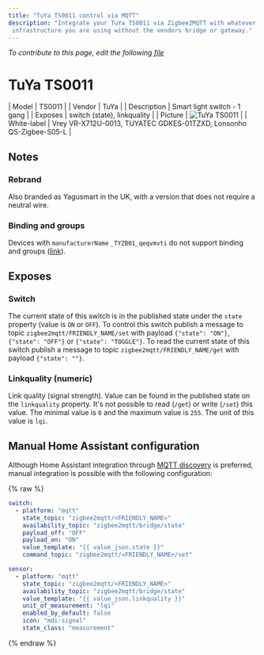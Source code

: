 ```yaml
---
title: "TuYa TS0011 control via MQTT"
description: "Integrate your TuYa TS0011 via Zigbee2MQTT with whatever smart home
 infrastructure you are using without the vendors bridge or gateway."
---
```


*To contribute to this page, edit the following
[file](https://github.com/Koenkk/zigbee2mqtt.io/blob/master/docs/devices/TS0011.md)*

# TuYa TS0011

| Model | TS0011  |
| Vendor  | TuYa  |
| Description | Smart light switch - 1 gang |
| Exposes | switch (state), linkquality |
| Picture | ![TuYa TS0011](../images/devices/TS0011.jpg) |
| White-label | Vrey VR-X712U-0013, TUYATEC GDKES-01TZXD, Lonsonho QS-Zigbee-S05-L |

## Notes


### Rebrand
Also branded as Yagusmart in the UK, with a version that does not require a neutral wire.


### Binding and groups
Devices with `manufacturerName` `_TYZB01_qeqvmvti` do not support binding and groups ([link](https://github.com/Koenkk/zigbee2mqtt/issues/5225)).



## Exposes

### Switch 
The current state of this switch is in the published state under the `state` property (value is `ON` or `OFF`).
To control this switch publish a message to topic `zigbee2mqtt/FRIENDLY_NAME/set` with payload `{"state": "ON"}`, `{"state": "OFF"}` or `{"state": "TOGGLE"}`.
To read the current state of this switch publish a message to topic `zigbee2mqtt/FRIENDLY_NAME/get` with payload `{"state": ""}`.

### Linkquality (numeric)
Link quality (signal strength).
Value can be found in the published state on the `linkquality` property.
It's not possible to read (`/get`) or write (`/set`) this value.
The minimal value is `0` and the maximum value is `255`.
The unit of this value is `lqi`.

## Manual Home Assistant configuration
Although Home Assistant integration through [MQTT discovery](../integration/home_assistant) is preferred,
manual integration is possible with the following configuration:


{% raw %}
```yaml
switch:
  - platform: "mqtt"
    state_topic: "zigbee2mqtt/<FRIENDLY_NAME>"
    availability_topic: "zigbee2mqtt/bridge/state"
    payload_off: "OFF"
    payload_on: "ON"
    value_template: "{{ value_json.state }}"
    command_topic: "zigbee2mqtt/<FRIENDLY_NAME>/set"

sensor:
  - platform: "mqtt"
    state_topic: "zigbee2mqtt/<FRIENDLY_NAME>"
    availability_topic: "zigbee2mqtt/bridge/state"
    value_template: "{{ value_json.linkquality }}"
    unit_of_measurement: "lqi"
    enabled_by_default: false
    icon: "mdi:signal"
    state_class: "measurement"
```
{% endraw %}


